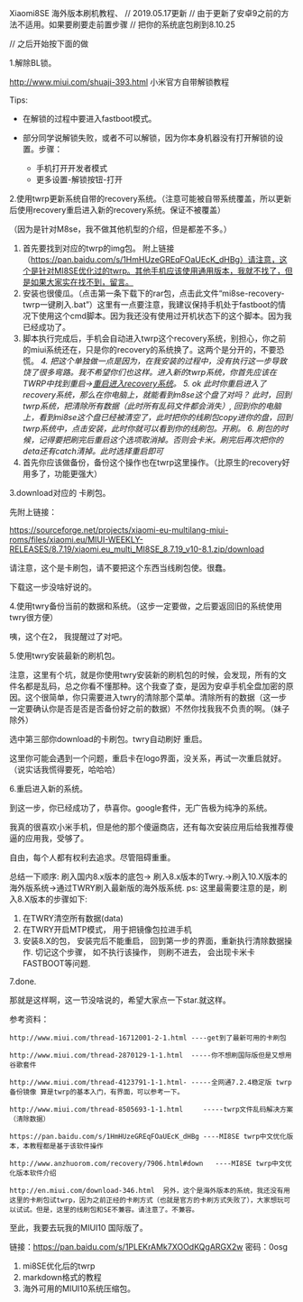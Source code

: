 Xiaomi8SE 海外版本刷机教程、
// 2019.05.17更新
// 由于更新了安卓9之前的方法不适用。如果要刷要走前置步骤
// 把你的系统底包刷到8.10.25

// 之后开始按下面的做



1.解除BL锁。

http://www.miui.com/shuaji-393.html 小米官方自带解锁教程

Tips:

- 在解锁的过程中要进入fastboot模式。

- 部分同学说解锁失败，或者不可以解锁，因为你本身机器没有打开解锁的设置。步骤：
  - 手机打开开发者模式
  - 更多设置-解锁按钮-打开
    
    

2.使用twrp更新系统自带的recovery系统。（注意可能被自带系统覆盖，所以更新后使用recovery重启进入新的recovery系统。保证不被覆盖）

（因为是针对M8se，我不做其他机型的介绍，但是都差不多。）

1. 首先要找到对应的twrp的img包。 附上链接（https://pan.baidu.com/s/1HmHUzeGREqFOaUEcK_dHBg）请注意，这个是针对MI8SE优化过的twrp。其他手机应该使用通用版本，我就不找了，但是如果大家实在找不到，留言。
2. 安装也很傻瓜。（点击第一条下载下的rar包，点击此文件“mi8se-recovery-twrp一键刷入.bat”）这里有一点要注意，我建议保持手机处于fastboot的情况下使用这个cmd脚本。因为我还没有使用过开机状态下的这个脚本。因为我已经成功了。
3. 脚本执行完成后，手机会自动进入twrp这个recovery系统，别担心，你之前的miui系统还在，只是你的recovery的系统换了。这两个是分开的，不要恐慌。
*4.  把这个单独做一点是因为，在我安装的过程中，没有执行这一步导致饶了很多弯路。我不希望你们也这样。进入新的twrp系统，你首先应该在TWRP中找到重启->[重启进入recovery系统](这是一个选项，不是说让你手动重启)。*
*5. ok 此时你重启进入了recovery系统，那么在你电脑上，就能看到m8se这个盘了对吗？ 此时，回到twrp系统，把清除所有数据（此时所有乱码文件都会消失）, 回到你的电脑上，看到mi8se这个盘已经被清空了，此时把你的线刷包copy进你的盘，回到twrp系统中，点击安装，此时你就可以看到你的线刷包。开刷。*
*6. 刷包的时候，记得要把刷完后重启这个选项取消掉。否则会卡米。刷完后再次把你的deta还有catch清掉。此时选择重启即可*
5. 首先你应该做备份，备份这个操作也在twrp这里操作。（比原生的recovery好用多了，功能更强大）

3.download对应的 卡刷包。

先附上链接：

https://sourceforge.net/projects/xiaomi-eu-multilang-miui-roms/files/xiaomi.eu/MIUI-WEEKLY-RELEASES/8.7.19/xiaomi.eu_multi_MI8SE_8.7.19_v10-8.1.zip/download

请注意，这个是卡刷包，请不要把这个东西当线刷包使。很蠢。

下载这一步没啥好说的。

4.使用twry备份当前的数据和系统。（这步一定要做，之后要返回旧的系统使用twry很方便）

咦，这个在2， 我提醒过了对吧。

5.使用twry安装最新的刷机包。

注意，这里有个坑，就是你使用twry安装新的刷机包的时候，会发现，所有的文件名都是乱码，总之你看不懂那种。这个我查了查，是因为安卓手机全盘加密的原因。这个很简单，你只需要进入twry的清除那个菜单。清除所有的数据（这一步一定要确认你是否是否是否备份好之前的数据）不然你找我我不负责的啊。（妹子除外）

选中第三部你download的卡刷包。twry自动刷好 重启。

这里你可能会遇到一个问题，重启卡在logo界面，没关系，再试一次重启就好。（说实话我慌得要死，哈哈哈）

6.重启进入新的系统。

到这一步，你已经成功了，恭喜你。google套件，无广告极为纯净的系统。

我真的很喜欢小米手机，但是他的那个傻逼商店，还有每次安装应用后给我推荐傻逼的应用我，受够了。

自由，每个人都有权利去追求。尽管阻碍重重。

总结一下顺序: 
 刷入国内8.x版本的底包-> 刷入8.x版本的Twry.->刷入10.X版本的海外版系统->通过TWRY刷入最新版的海外版系统.
 ps: 这里最需要注意的是，刷入8.X版本的步骤如下: 
 1. 在TWRY清空所有数据(data)
 2. 在TWRY开启MTP模式， 用于把镜像包拉进手机
 3. 安装8.X的包， 安装完后不能重启， 回到第一步的界面，重新执行清除数据操作.
 切记这个步骤， 如不执行该操作， 则刷不进去， 会出现卡米卡FASTBOOT等问题.




7.done.

那就是这样啊，这一节没啥说的，希望大家点一下star.就这样。



参考资料：

	http://www.miui.com/thread-16712001-2-1.html ----get到了最新可用的卡刷包

	http://www.miui.com/thread-2870129-1-1.html  -----你不想刷国际版但是又想用谷歌套件

	http://www.miui.com/thread-4123791-1-1.html- -----全网通7.2.4稳定版 twrp备份镜像 算是twrp的基本入门，有界面，可以参考一下。

	http://www.miui.com/thread-8505693-1-1.html     -----twrp文件乱码解决方案（清除数据）

	https://pan.baidu.com/s/1HmHUzeGREqFOaUEcK_dHBg ----MI8SE twrp中文优化版本，本教程都是基于该软件操作

	http://www.anzhuorom.com/recovery/7906.html#down   ----MI8SE twrp中文优化版本软件介绍

	http://en.miui.com/download-346.html  另外，这个是海外版本的系统，我还没有用这里的卡刷包试twrp，因为之前正经的卡刷方式（也就是官方的卡刷方式失败了），大家想玩可以试试。但是，这里的线刷包和SE不兼容。请注意了。不兼容。



至此，我要去玩我的MIUI10 国际版了。

链接：https://pan.baidu.com/s/1PLEKrAMk7XOOdKQgARGX2w 密码：0osg
1. mi8SE优化后的twrp
2. markdown格式的教程
3. 海外可用的MIUI10系统压缩包。
	
